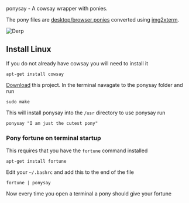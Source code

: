 ponysay - A cowsay wrapper with ponies.

The pony files are [desktop/browser ponies](http://web.student.tuwien.ac.at/~e0427417/browser-ponies/ponies.html) converted using [img2xterm](https://github.com/rossy2401/img2xterm).

![Derp](http://i.imgur.com/xOJbE.png)

[](/derp "Today your terminal, tomorrow the world!")

Install Linux
-------------

If you do not already have cowsay you will need to install it

    apt-get install cowsay

[Download](https://github.com/erkin/ponysay/zipball/master) this project. In the terminal navagate to the ponysay folder and run
  
    sudo make

This will install ponysay into the `/usr` directory to use ponysay run

    ponysay "I am just the cutest pony"

### Pony fortune on terminal startup 

This requires that you have the `fortune` command installed

    apt-get install fortune
  
Edit your `~/.bashrc` and add this to the end of the file

    fortune | ponysay

Now every time you open a terminal a pony should give your fortune
